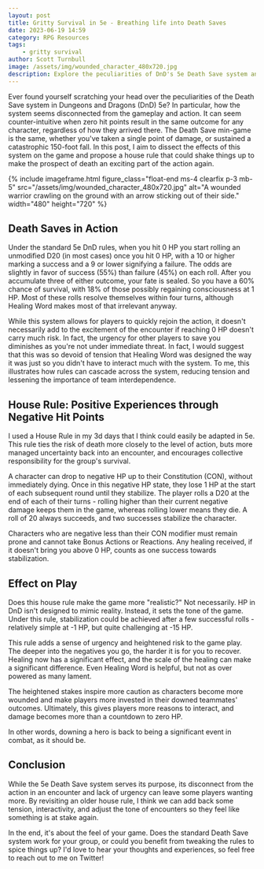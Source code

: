 ```yaml
---
layout: post
title: Gritty Survival in 5e - Breathing life into Death Saves
date: 2023-06-19 14:59
category: RPG Resources
tags:
    - gritty survival
author: Scott Turnbull
image: /assets/img/wounded_character_480x720.jpg
description: Explore the peculiarities of DnD's 5e Death Save system and discover a riveting house rule that adds urgency and deepens gameplay interaction
---
```

Ever found yourself scratching your head over the peculiarities of the Death Save system in Dungeons and Dragons (DnD) 5e? In particular, how the system seems disconnected from the gameplay and action. It can seem counter-intuitive when zero hit points result in the same outcome for any character, regardless of how they arrived there. The Death Save min-game is the same, whether you've taken a single point of damage, or sustained a catastrophic 150-foot fall. In this post, I aim to dissect the effects of this system on the game and propose a house rule that could shake things up to make the prospect of death an exciting part of the action again.

{% include imageframe.html
  figure_class="float-end ms-4 clearfix p-3 mb-5"
  src="/assets/img/wounded_character_480x720.jpg"
  alt="A wounded warrior crawling on the ground with an arrow sticking out of their side."
  width="480"
  height="720"
%}

## Death Saves in Action

Under the standard 5e DnD rules, when you hit 0 HP you start rolling an unmodified D20 (in most cases) once you hit 0 HP, with a 10 or higher marking a success and a 9 or lower signifying a failure. The odds are slightly in favor of success (55%) than failure (45%) on each roll. After you accumulate three of either outcome, your fate is sealed. So you have a 60% chance of survival, with 18% of those possibly regaining consciousness at 1 HP. Most of these rolls resolve themselves within four turns, although Healing Word makes most of that irrelevant anyway.

While this system allows for players to quickly rejoin the action, it doesn't necessarily add to the excitement of the encounter if reaching 0 HP doesn't carry much risk. In fact, the urgency for other players to save you diminishes as you're not under immediate threat. In fact, I would suggest that this was so devoid of tension that Healing Word was designed the way it was just so you didn't have to interact much with the system. To me, this illustrates how rules can cascade across the system, reducing tension and lessening the importance of team interdependence.

## House Rule: Positive Experiences through Negative Hit Points

I used a House Rule in my 3d days that I think could easily be adapted in 5e. This rule ties the risk of death more closely to the level of action, buts more managed uncertainty back into an encounter, and encourages collective responsibility for the group's survival.

A character can drop to negative HP up to their Constitution (CON), without immediately dying. Once in this negative HP state, they lose 1 HP at the start of each subsequent round until they stabilize. The player rolls a D20 at the end of each of their turns - rolling higher than their current negative damage keeps them in the game, whereas rolling lower means they die. A roll of 20 always succeeds, and two successes stabilize the character.

Characters who are negative less than their CON modifier must remain prone and cannot take Bonus Actions or Reactions. Any healing received, if it doesn't bring you above 0 HP, counts as one success towards stabilization.

## Effect on Play

Does this house rule make the game more "realistic?" Not necessarily. HP in DnD isn't designed to mimic reality. Instead, it sets the tone of the game. Under this rule, stabilization could be achieved after a few successful rolls - relatively simple at -1 HP, but quite challenging at -15 HP.

This rule adds a sense of urgency and heightened risk to the game play. The deeper into the negatives you go, the harder it is for you to recover. Healing now has a significant effect, and the scale of the healing can make a significant difference.  Even Healing Word is helpful, but not as over powered as many lament. 

The heightened stakes inspire more caution as characters become more wounded and make players more invested in their downed teammates' outcomes. Ultimately, this gives players more reasons to interact, and damage becomes more than a countdown to zero HP.

In other words, downing a hero is back to being a significant event in combat, as it should be.

## Conclusion

While the 5e Death Save system serves its purpose, its disconnect from the action in an encounter and lack of urgency can leave some players wanting more. By revisiting an older house rule, I think we can add back some tension, interactivity, and adjust the tone of encounters so they feel like something is at stake again. 

In the end, it's about the feel of your game. Does the standard Death Save system work for your group, or could you benefit from tweaking the rules to spice things up? I'd love to hear your thoughts and experiences, so feel free to reach out to me on Twitter!
